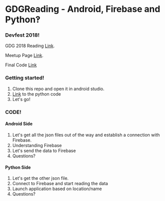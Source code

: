 # GDGReading - Android, Firebase and Python‽

### Devfest 2018!

GDG 2018 Reading [Link](https://gdgreading-devfest18.firebaseapp.com/).

Meetup Page [Link](https://www.meetup.com/GDG-Reading-Thames-Valley/events/253103851/).

Final Code [Link](https://github.com/karthikjn01/GDGReadingFinished)

### Getting started!

1. Clone this repo and open it in android studio.
2. [Link](https://colab.research.google.com/drive/1ZCjtrGI9TZcHwx6wM91ilPzGdzPCj47u) to the python code
3. Let's go!

### CODE!

#### Android Side

1. Let's get all the json files out of the way and establish a connection with Firebase.
2. Understanding Firebase
3. Let's send the data to Firebase
4. Questions?

#### Python Side

1. Let's get the other json file.
2. Connect to Firebase and start reading the data
3. Launch application based on location/name
4. Questions?
